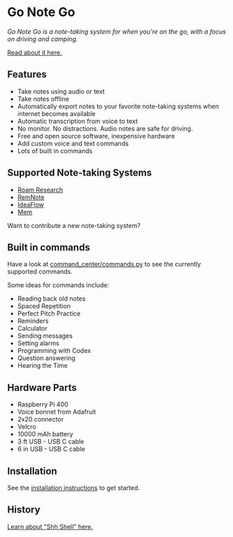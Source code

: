 # Go Note Go

_Go Note Go is a note-taking system for when you're on the go, with a focus on driving and camping._

[Read about it here.](https://davidbieber.com/projects/go-note-go/)

## Features

* Take notes using audio or text
* Take notes offline
* Automatically export notes to your favorite note-taking systems when internet becomes available
* Automatic transcription from voice to text
* No monitor. No distractions. Audio notes are safe for driving.
* Free and open source software, inexpensive hardware
* Add custom voice and text commands
* Lots of built in commands

## Supported Note-taking Systems

* [Roam Research](https://roamresearch.com/)
* [RemNote](https://www.remnote.com/)
* [IdeaFlow](https://ideaflow.app/)
* [Mem](https://mem.ai/)

Want to contribute a new note-taking system?

## Built in commands

Have a look at [command_center/commands.py](gonotego/command_center/commands.py) to see the currently supported commands.

Some ideas for commands include:

* Reading back old notes
* Spaced Repetition
* Perfect Pitch Practice
* Reminders
* Calculator
* Sending messages
* Setting alarms
* Programming with Codex
* Question answering
* Hearing the Time

## Hardware Parts

* Raspberry Pi 400
* Voice bonnet from Adafruit
* 2x20 connector
* Velcro
* 10000 mAh battery
* 3 ft USB - USB C cable
* 6 in USB - USB C cable

## Installation

See the [installation instructions](installation.md) to get started.

## History

[Learn about "Shh Shell" here.](https://davidbieber.com/projects/shh-shell/)
